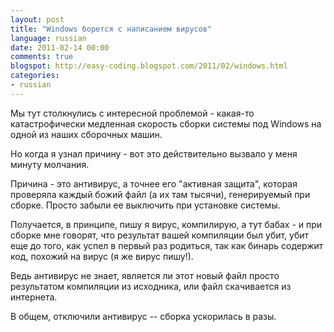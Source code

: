 ```yaml
---
layout: post
title: "Windows борется с написанием вирусов"
language: russian
date: 2011-02-14 00:00
comments: true
blogspot: http://easy-coding.blogspot.com/2011/02/windows.html
categories:
- russian
---
```

Мы тут столкнулись с интересной проблемой - какая-то катастрофически медленная скорость сборки системы под Windows на одной из наших сборочных машин.

Но когда я узнал причину - вот это действительно вызвало у меня минуту молчания.

Причина - это антивирус, а точнее его "активная защита", которая проверяла каждый божий файл (а их там тысячи), генерируемый при сборке. Просто забыли ее выключить при установке системы.

Получается, в принципе, пишу я вирус, компилирую, а тут бабах - и при сборке мне говорят, что результат вашей компиляции был убит, убит еще до того, как успел в первый раз родиться, так как бинарь содержит код, похожий на вирус (я же вирус пишу!).

Ведь антивирус не знает, является ли этот новый файл просто результатом компиляции из исходника, или файл скачивается из интернета.

В общем, отключили антивирус -- сборка ускорилась в разы.
